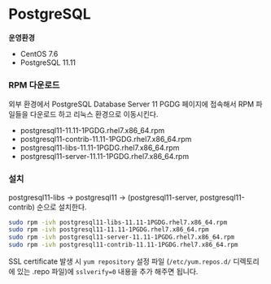 # PostgreSQL

**운영환경**
* CentOS 7.6
* PostgreSQL 11.11

### RPM 다운로드
외부 환경에서 PostgreSQL Database Server 11 PGDG 페이지에 접속해서 RPM 파일들을 다운로드 하고 리눅스 환경으로 이동시킨다.
* postgresql11-11.11-1PGDG.rhel7.x86_64.rpm
* postgresql11-contrib-11.11-1PGDG.rhel7.x86_64.rpm
* postgresql11-libs-11.11-1PGDG.rhel7.x86_64.rpm
* postgresql11-server-11.11-1PGDG.rhel7.x86_64.rpm

### 설치
postgresql11-libs -> postgresql11 -> (postgresql11-server, postgresql11-contrib) 순으로 설치한다.
```sh
sudo rpm -ivh postgresql11-libs-11.11-1PGDG.rhel7.x86_64.rpm
sudo rpm -ivh postgresql11-11.11-1PGDG.rhel7.x86_64.rpm
sudo rpm -ivh postgresql11-server-11.11-1PGDG.rhel7.x86_64.rpm
sudo rpm -ivh postgresql11-contrib-11.11-1PGDG.rhel7.x86_64.rpm
```

SSL certificate 발생 시 `yum repository` 설정 파일 (`/etc/yum.repos.d/` 디렉토리에 있는 .repo 파일)에 `sslverify=0` 내용을 추가 해주면 됩니다.
